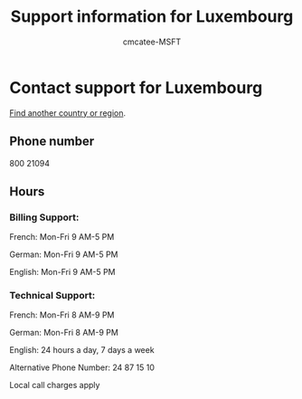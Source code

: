 ﻿---                                
title: Support information for Luxembourg
author: cmcatee-MSFT
f1.keywords:
- NOCSH
ms.author: cmcatee
manager: mnirkhe
audience: Admin
ms.topic: reference
ms.service: o365-administration
ms.collection: Adm_Support
localization_priority: Priority
description: Learn how to contact support for your country or region.
ROBOTS: NOINDEX, NOFOLLOW
---

# Contact support for Luxembourg

[Find another country or region](../contact-support-for-business-products.md).

## Phone number
800 21094

## Hours
### Billing Support:

French: Mon-Fri 9 AM-5 PM

German: Mon-Fri 9 AM-5 PM

English: Mon-Fri 9 AM-5 PM

### Technical Support:

French: Mon-Fri 8 AM-9 PM

German: Mon-Fri 8 AM-9 PM

English: 24 hours a day, 7 days a week

Alternative Phone Number: 24 87 15 10

Local call charges apply